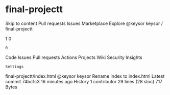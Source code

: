 # final-projectt

Skip to content
Pull requests
Issues
Marketplace
Explore
@keysor
keysor /
final-projectt

1
0

    0

Code
Issues
Pull requests
Actions
Projects
Wiki
Security
Insights

    Settings

final-projectt/index.html
@keysor
keysor Rename index to index.html
Latest commit 74bc1c3 16 minutes ago
History
1 contributor
29 lines (28 sloc) 717 Bytes
<!DOCTYPE html>
<html>
	<head>
  <style>
  .about {
  background-color: tomato;
  color: white;
  margin: 20px;
  padding: 20px;
  }
		<title>Ben Dargue, Final Project</title>
	</head>
	<body>
		<nav>
    		<ul>
        		<li><a href="/">Home</a></li>
	        	<li><a href="/about">About</a></li>
        		<li><a href="/coding">CV</a></li>
        		<li><a href="/hobbies">Blog</a></li>
            <li><a href="/funfacts">Fun Facts</a></li>
    		</ul>
		</nav>
		<div class="about">
    	
        		<h1>Hey! I'm Ben Dargue</h1>
				<p>I'm not the most interesting but I'm going to share some things about my life! Please visit some of the links above and learn all about me.</a></p>
    		</div>
	</body>
</html>

    © 2020 GitHub, Inc.
    Terms
    Privacy
    Security
    Status
    Help
    Contact GitHub
    Pricing
    API
    Training
    Blog
    About

Found 2 out of 2 items
